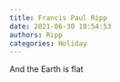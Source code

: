 ```yaml
---
title: Francis Paul Ripp
date: 2021-06-30 10:54:53
authors: Ripp
categories: Holiday
---
```


 And the Earth is flat